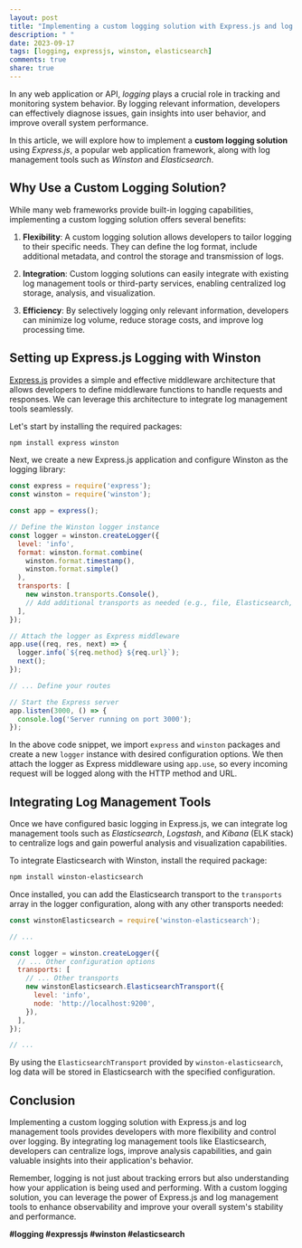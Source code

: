 ```yaml
---
layout: post
title: "Implementing a custom logging solution with Express.js and log management tools"
description: " "
date: 2023-09-17
tags: [logging, expressjs, winston, elasticsearch]
comments: true
share: true
---
```


In any web application or API, *logging* plays a crucial role in tracking and monitoring system behavior. By logging relevant information, developers can effectively diagnose issues, gain insights into user behavior, and improve overall system performance.

In this article, we will explore how to implement a **custom logging solution** using *Express.js*, a popular web application framework, along with log management tools such as *Winston* and *Elasticsearch*.

## Why Use a Custom Logging Solution?

While many web frameworks provide built-in logging capabilities, implementing a custom logging solution offers several benefits:

1. **Flexibility**: A custom logging solution allows developers to tailor logging to their specific needs. They can define the log format, include additional metadata, and control the storage and transmission of logs.

2. **Integration**: Custom logging solutions can easily integrate with existing log management tools or third-party services, enabling centralized log storage, analysis, and visualization.

3. **Efficiency**: By selectively logging only relevant information, developers can minimize log volume, reduce storage costs, and improve log processing time.

## Setting up Express.js Logging with Winston

[Express.js](https://expressjs.com/) provides a simple and effective middleware architecture that allows developers to define middleware functions to handle requests and responses. We can leverage this architecture to integrate log management tools seamlessly.

Let's start by installing the required packages:

```bash
npm install express winston
```

Next, we create a new Express.js application and configure Winston as the logging library:

```javascript
const express = require('express');
const winston = require('winston');

const app = express();

// Define the Winston logger instance
const logger = winston.createLogger({
  level: 'info',
  format: winston.format.combine(
    winston.format.timestamp(),
    winston.format.simple()
  ),
  transports: [
    new winston.transports.Console(),
    // Add additional transports as needed (e.g., file, Elasticsearch, etc.)
  ],
});

// Attach the logger as Express middleware
app.use((req, res, next) => {
  logger.info(`${req.method} ${req.url}`);
  next();
});

// ... Define your routes

// Start the Express server
app.listen(3000, () => {
  console.log('Server running on port 3000');
});
```

In the above code snippet, we import `express` and `winston` packages and create a new `logger` instance with desired configuration options. We then attach the logger as Express middleware using `app.use`, so every incoming request will be logged along with the HTTP method and URL.

## Integrating Log Management Tools

Once we have configured basic logging in Express.js, we can integrate log management tools such as *Elasticsearch*, *Logstash*, and *Kibana* (ELK stack) to centralize logs and gain powerful analysis and visualization capabilities.

To integrate Elasticsearch with Winston, install the required package:

```bash
npm install winston-elasticsearch
```

Once installed, you can add the Elasticsearch transport to the `transports` array in the logger configuration, along with any other transports needed:

```javascript
const winstonElasticsearch = require('winston-elasticsearch');

// ...

const logger = winston.createLogger({
  // ... Other configuration options
  transports: [
    // ... Other transports
    new winstonElasticsearch.ElasticsearchTransport({
      level: 'info',
      node: 'http://localhost:9200',
    }),
  ],
});

// ...
```

By using the `ElasticsearchTransport` provided by `winston-elasticsearch`, log data will be stored in Elasticsearch with the specified configuration.

## Conclusion

Implementing a custom logging solution with Express.js and log management tools provides developers with more flexibility and control over logging. By integrating log management tools like Elasticsearch, developers can centralize logs, improve analysis capabilities, and gain valuable insights into their application's behavior.

Remember, logging is not just about tracking errors but also understanding how your application is being used and performing. With a custom logging solution, you can leverage the power of Express.js and log management tools to enhance observability and improve your overall system's stability and performance.

**#logging #expressjs #winston #elasticsearch**